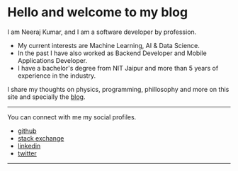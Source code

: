 # Hello and welcome to my blog

I am Neeraj Kumar, and I am a software developer by profession. 
- My current interests are Machine Learning, AI & Data Science. 
- In the past I have also worked as Backend Developer and Mobile Applications Developer. 
- I have a bachelor's degree from NIT Jaipur and more than 5 years of experience in the industry.

I share my thoughts on physics, programming, phillosophy and more on this site and specially the [blog](/blog).


---

You can connect with me my social profiles.

- [github](https://github.com/ketvector)
- [stack exchange](https://stackexchange.com/users/6446534/excelsior-07?tab=accounts)
- [linkedin](https://www.linkedin.com/in/neeraj-kumar-mnit/) 
- [twitter](https://twitter.com/maybeNeeraj)

---

